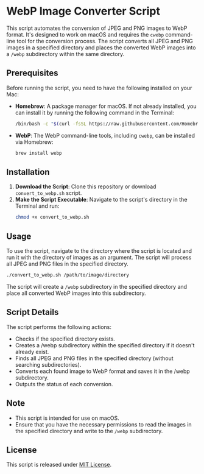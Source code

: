 # WebP Image Converter Script

This script automates the conversion of JPEG and PNG images to WebP format. It's designed to work on macOS and requires the `cwebp` command-line tool for the conversion process. The script converts all JPEG and PNG images in a specified directory and places the converted WebP images into a `/webp` subdirectory within the same directory.

## Prerequisites

Before running the script, you need to have the following installed on your Mac:

- **Homebrew**: A package manager for macOS. If not already installed, you can install it by running the following command in the Terminal:
  ```bash
  /bin/bash -c "$(curl -fsSL https://raw.githubusercontent.com/Homebrew/install/HEAD/install.sh)"

- **WebP**: The WebP command-line tools, including `cwebp`, can be installed via Homebrew:
  ```bash
  brew install webp

## Installation

1. **Download the Script**: Clone this repository or download `convert_to_webp.sh` script.
2. **Make the Script Executable**: Navigate to the script's directory in the Terminal and run:
   ```bash
   chmod +x convert_to_webp.sh

## Usage

To use the script, navigate to the directory where the script is located and run it with the directory of images as an argument. The script will process all JPEG and PNG files in the specified directory.
```bash
./convert_to_webp.sh /path/to/image/directory
```

The script will create a `/webp` subdirectory in the specified directory and place all converted WebP images into this subdirectory.

## Script Details

The script performs the following actions:

- Checks if the specified directory exists.
- Creates a /webp subdirectory within the specified directory if it doesn't already exist.
- Finds all JPEG and PNG files in the specified directory (without searching subdirectories).
- Converts each found image to WebP format and saves it in the /webp subdirectory.
- Outputs the status of each conversion.

## Note

- This script is intended for use on macOS.
- Ensure that you have the necessary permissions to read the images in the specified directory and write to the `/webp` subdirectory.

## License

This script is released under [MIT License](https://chat.openai.com/c/LICENSE).

